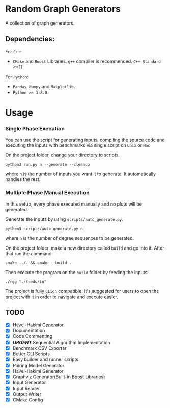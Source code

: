 # Random Graph Generators

A collection of graph generators.

## Dependencies:

For `C++`:

- `CMake` and `Boost` Libraries. `g++` compiler is recommended. `C++ Standard` >=11

For `Python`:

- `Pandas`, `Numpy` and `Matplotlib`.
- `Python >= 3.8.0`

# Usage

### Single Phase Execution

You can use the script for generating inputs, compiling the source code and executing the inputs with benchmarks via
single script on `Unix` or `Mac`

On the project folder, change your directory to scripts.

```
python3 run.py n --generate --cleanup
```

where `n` is the number of inputs you want it to generate. It automatically handles the rest.

### Multiple Phase Manual Execution

In this setup, every phase executed manually and no plots will be generated.

Generate the inputs by using `scripts/auto_generate.py`.

```
python3 scripts/auto_generate.py n 
```

where `n` is the number of degree sequences to be generated.

On the project folder, make a new directory called `build` and go into it. After that run the command:

```
cmake ../. && cmake --build .
```

Then execute the program on the `build` folder by feeding the inputs:

```
./rgg "./feeds/in"
```

The project is fully `CLion` compatible. It's suggested for users to open the project with it in order to navigate and
execute easier.

## TODO

- [x] Havel-Hakimi Generator.
- [x] Documentation
- [x] Code Commenting
- [x] ***URGENT*** Sequential Algorithm Implementation
- [x] Benchmark CSV Exporter
- [x] Better CLI Scripts
- [x] Easy builder and runner scripts
- [x] Pairing Model Generator
- [x] Havel-Hakimi Generator
- [x] Graphviz Generator(Built-in Boost Libraries)
- [x] Input Generator
- [x] Input Reader
- [x] Output Writer
- [x] CMake Config
